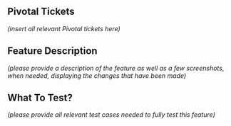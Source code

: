 ## Pivotal Tickets
_(insert all relevant Pivotal tickets here)_

## Feature Description
_(please provide a description of the feature as well as a few screenshots, when needed, displaying the changes that have been made)_

## What To Test?
_(please provide all relevant test cases needed to fully test this feature)_
